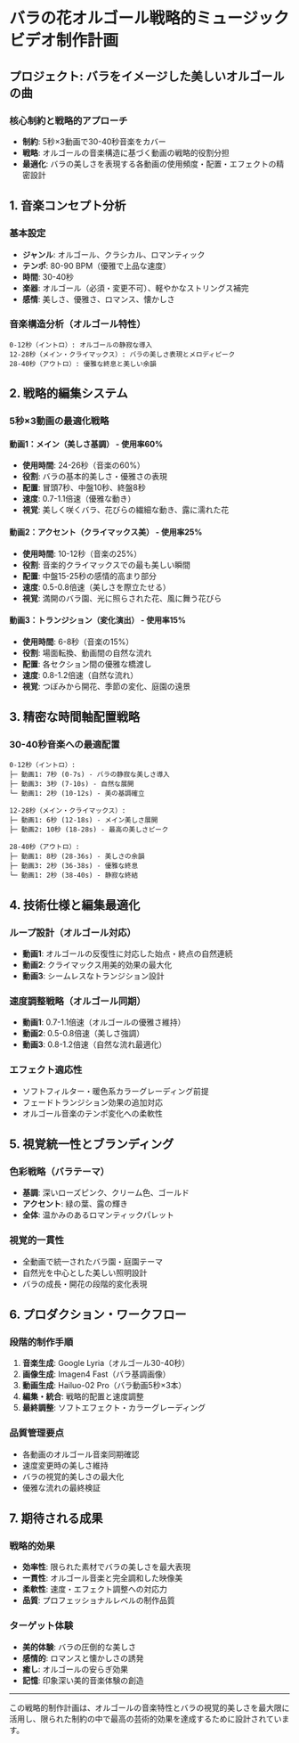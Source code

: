 # バラの花オルゴール戦略的ミュージックビデオ制作計画
## プロジェクト: バラをイメージした美しいオルゴールの曲

### 核心制約と戦略的アプローチ
- **制約**: 5秒×3動画で30-40秒音楽をカバー
- **戦略**: オルゴールの音楽構造に基づく動画の戦略的役割分担
- **最適化**: バラの美しさを表現する各動画の使用頻度・配置・エフェクトの精密設計

## 1. 音楽コンセプト分析

### 基本設定
- **ジャンル**: オルゴール、クラシカル、ロマンティック
- **テンポ**: 80-90 BPM（優雅で上品な速度）
- **時間**: 30-40秒
- **楽器**: オルゴール（必須・変更不可）、軽やかなストリングス補完
- **感情**: 美しさ、優雅さ、ロマンス、懐かしさ

### 音楽構造分析（オルゴール特性）
```
0-12秒（イントロ）: オルゴールの静寂な導入
12-28秒（メイン・クライマックス）: バラの美しさ表現とメロディピーク
28-40秒（アウトロ）: 優雅な終息と美しい余韻
```

## 2. 戦略的編集システム

### 5秒×3動画の最適化戦略

#### 動画1：メイン（美しさ基調） - 使用率60%
- **使用時間**: 24-26秒（音楽の60%）
- **役割**: バラの基本的美しさ・優雅さの表現
- **配置**: 冒頭7秒、中盤10秒、終盤8秒
- **速度**: 0.7-1.1倍速（優雅な動き）
- **視覚**: 美しく咲くバラ、花びらの繊細な動き、露に濡れた花

#### 動画2：アクセント（クライマックス美） - 使用率25%  
- **使用時間**: 10-12秒（音楽の25%）
- **役割**: 音楽的クライマックスでの最も美しい瞬間
- **配置**: 中盤15-25秒の感情的高まり部分
- **速度**: 0.5-0.8倍速（美しさを際立たせる）
- **視覚**: 満開のバラ園、光に照らされた花、風に舞う花びら

#### 動画3：トランジション（変化演出） - 使用率15%
- **使用時間**: 6-8秒（音楽の15%）
- **役割**: 場面転換、動画間の自然な流れ
- **配置**: 各セクション間の優雅な橋渡し
- **速度**: 0.8-1.2倍速（自然な流れ）
- **視覚**: つぼみから開花、季節の変化、庭園の遠景

## 3. 精密な時間軸配置戦略

### 30-40秒音楽への最適配置
```
0-12秒（イントロ）:
├─ 動画1: 7秒 (0-7s) - バラの静寂な美しさ導入
├─ 動画3: 3秒 (7-10s) - 自然な展開
└─ 動画1: 2秒 (10-12s) - 美の基調確立

12-28秒（メイン・クライマックス）:  
├─ 動画1: 6秒 (12-18s) - メイン美しさ展開
├─ 動画2: 10秒 (18-28s) - 最高の美しさピーク

28-40秒（アウトロ）:
├─ 動画1: 8秒 (28-36s) - 美しさの余韻
├─ 動画3: 2秒 (36-38s) - 優雅な終息
└─ 動画1: 2秒 (38-40s) - 静寂な終結
```

## 4. 技術仕様と編集最適化

### ループ設計（オルゴール対応）
- **動画1**: オルゴールの反復性に対応した始点・終点の自然連続
- **動画2**: クライマックス用美的効果の最大化
- **動画3**: シームレスなトランジション設計

### 速度調整戦略（オルゴール同期）
- **動画1**: 0.7-1.1倍速（オルゴールの優雅さ維持）
- **動画2**: 0.5-0.8倍速（美しさ強調）  
- **動画3**: 0.8-1.2倍速（自然な流れ最適化）

### エフェクト適応性
- ソフトフィルター・暖色系カラーグレーディング前提
- フェードトランジション効果の追加対応
- オルゴール音楽のテンポ変化への柔軟性

## 5. 視覚統一性とブランディング

### 色彩戦略（バラテーマ）
- **基調**: 深いローズピンク、クリーム色、ゴールド
- **アクセント**: 緑の葉、露の輝き
- **全体**: 温かみのあるロマンティックパレット

### 視覚的一貫性
- 全動画で統一されたバラ園・庭園テーマ
- 自然光を中心とした美しい照明設計
- バラの成長・開花の段階的変化表現

## 6. プロダクション・ワークフロー

### 段階的制作手順
1. **音楽生成**: Google Lyria（オルゴール30-40秒）
2. **画像生成**: Imagen4 Fast（バラ基調画像）
3. **動画生成**: Hailuo-02 Pro（バラ動画5秒×3本）
4. **編集・統合**: 戦略的配置と速度調整
5. **最終調整**: ソフトエフェクト・カラーグレーディング

### 品質管理要点
- 各動画のオルゴール音楽同期確認
- 速度変更時の美しさ維持
- バラの視覚的美しさの最大化
- 優雅な流れの最終検証

## 7. 期待される成果

### 戦略的効果
- **効率性**: 限られた素材でバラの美しさを最大表現
- **一貫性**: オルゴール音楽と完全調和した映像美  
- **柔軟性**: 速度・エフェクト調整への対応力
- **品質**: プロフェッショナルレベルの制作品質

### ターゲット体験
- **美的体験**: バラの圧倒的な美しさ
- **感情的**: ロマンスと懐かしさの誘発
- **癒し**: オルゴールの安らぎ効果
- **記憶**: 印象深い美的音楽体験の創造

---

この戦略的制作計画は、オルゴールの音楽特性とバラの視覚的美しさを最大限に活用し、限られた制約の中で最高の芸術的効果を達成するために設計されています。